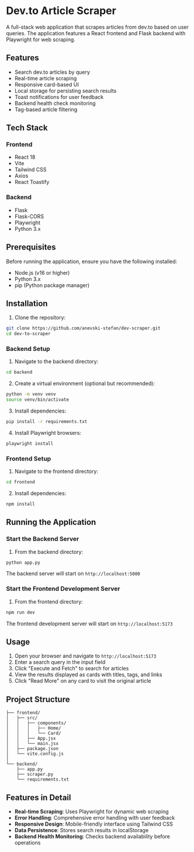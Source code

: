 # Dev.to Article Scraper

A full-stack web application that scrapes articles from dev.to based on user queries. The application features a React frontend and Flask backend with Playwright for web scraping.

## Features

- Search dev.to articles by query
- Real-time article scraping
- Responsive card-based UI
- Local storage for persisting search results
- Toast notifications for user feedback
- Backend health check monitoring
- Tag-based article filtering

## Tech Stack

### Frontend
- React 18
- Vite
- Tailwind CSS
- Axios
- React Toastify

### Backend
- Flask
- Flask-CORS
- Playwright
- Python 3.x

## Prerequisites

Before running the application, ensure you have the following installed:
- Node.js (v16 or higher)
- Python 3.x
- pip (Python package manager)

## Installation

1. Clone the repository:
```bash
git clone https://github.com/anevski-stefan/dev-scraper.git
cd dev-to-scraper
```

### Backend Setup

1. Navigate to the backend directory:
```bash
cd backend
```

2. Create a virtual environment (optional but recommended):
```bash
python -m venv venv
source venv/bin/activate  
```

3. Install dependencies:
```bash
pip install -r requirements.txt
```

4. Install Playwright browsers:
```bash
playwright install
```

### Frontend Setup

1. Navigate to the frontend directory:
```bash
cd frontend
```

2. Install dependencies:
```bash
npm install
```

## Running the Application

### Start the Backend Server

1. From the backend directory:
```bash
python app.py
```

The backend server will start on `http://localhost:5000`

### Start the Frontend Development Server

1. From the frontend directory:
```bash
npm run dev
```

The frontend development server will start on `http://localhost:5173`

## Usage

1. Open your browser and navigate to `http://localhost:5173`
2. Enter a search query in the input field
3. Click "Execute and Fetch" to search for articles
4. View the results displayed as cards with titles, tags, and links
5. Click "Read More" on any card to visit the original article

## Project Structure

```
├── frontend/
│   ├── src/
│   │   ├── components/
│   │   │   ├── Home/
│   │   │   └── Card/
│   │   ├── App.jsx
│   │   └── main.jsx
│   ├── package.json
│   └── vite.config.js
│
└── backend/
    ├── app.py
    ├── scraper.py
    └── requirements.txt
```

## Features in Detail

- **Real-time Scraping**: Uses Playwright for dynamic web scraping
- **Error Handling**: Comprehensive error handling with user feedback
- **Responsive Design**: Mobile-friendly interface using Tailwind CSS
- **Data Persistence**: Stores search results in localStorage
- **Backend Health Monitoring**: Checks backend availability before operations

